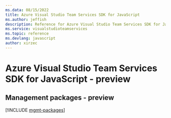 ```yaml
---
ms.data: 08/15/2022
title: Azure Visual Studio Team Services SDK for JavaScript
ms.author: jeffish
description: Reference for Azure Visual Studio Team Services SDK for JavaScript
ms.service: visualstudioteamservices
ms.topic: reference
ms.devlang: javascript
author: xirzec
---
```

# Azure Visual Studio Team Services SDK for JavaScript - preview

## Management packages - preview
[!INCLUDE [mgmt-packages](visual-studio-team-services-mgmt-index.md)]